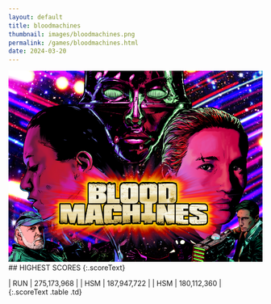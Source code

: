 ```yaml
---
layout: default
title: bloodmachines
thumbnail: images/bloodmachines.png
permalink: /games/bloodmachines.html
date: 2024-03-20
---
```


<img src="../images/bloodmachines.png" class="gameThumbnail img-fluid mx-auto align-middle">
## HIGHEST SCORES
{:.scoreText}

| RUN | 275,173,968 | 
| HSM | 187,947,722 | 
| HSM | 180,112,360 | 
{:.scoreText .table .td}
